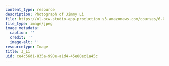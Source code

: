 ```yaml
---
content_type: resource
description: Photograph of Jimmy Li
file: https://ol-ocw-studio-app-production.s3.amazonaws.com/courses/6-041sc-probabilistic-systems-analysis-and-applied-probability-fall-2013/ce4c56d1835a998ea1d445e80ed1a45c_J_Li.jpg
file_type: image/jpeg
image_metadata:
  caption: ''
  credit: ''
  image-alt: ''
resourcetype: Image
title: J_Li
uid: ce4c56d1-835a-998e-a1d4-45e80ed1a45c
---
```

